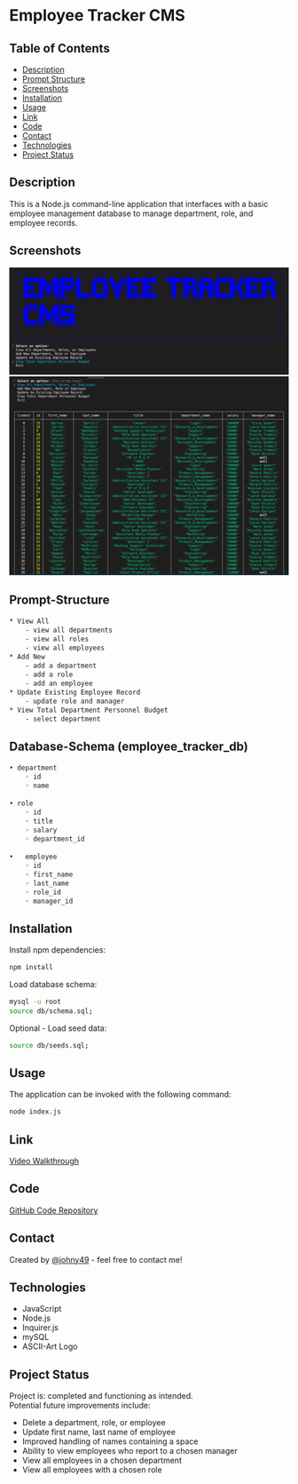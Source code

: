 # Employee Tracker CMS

## Table of Contents
* [Description](#description)
* [Prompt Structure](#prompt-structure)
* [Screenshots](#screenshot)
* [Installation](#installation)
* [Usage](#usage)
* [Link](#link)
* [Code](#code)
* [Contact](#contact)
* [Technologies](#technologies)
* [Project Status](#project-status)

## Description 
This is a Node.js command-line application that interfaces with a basic employee management database to manage department, role, and employee records.

## Screenshots
![Screenshot of app inital screen](./assets/readme-screenshot.png)
![Screenshot of app display](./assets/readme-screenshot-2.png)

## Prompt-Structure
    * View All
        - view all departments
        - view all roles
        - view all employees
    * Add New
        - add a department
        - add a role
        - add an employee
    * Update Existing Employee Record
	    - update role and manager
    * View Total Department Personnel Budget
        - select department


## Database-Schema (employee_tracker_db)
	• department
	    ◦ id
	    ◦ name

	• role
	    ◦ id
	    ◦ title
	    ◦ salary
	    ◦ department_id

	•	employee
	    ◦ id
	    ◦ first_name
	    ◦ last_name
	    ◦ role_id
	    ◦ manager_id


## Installation
Install npm dependencies:
```bash
npm install
```
Load database schema:
```bash
mysql -u root
source db/schema.sql;
```

Optional - Load seed data:
```bash
source db/seeds.sql;
```


## Usage
The application can be invoked with the following command:
```bash
node index.js
```


## Link
[Video Walkthrough](https://drive.google.com/drive/folders/17AvkjUoSTC1Nji76Mpb2CnqLLxsnVDh5?usp=sharing)


## Code
[GitHub Code Repository](https://github.com/Johny49/employee-tracker-cms)


## Contact 
Created by [@johny49](https://github.com/Johny49/) - feel free to contact me!


## Technologies
- JavaScript
- Node.js
- Inquirer.js
- mySQL
- ASCII-Art Logo


## Project Status
Project is: completed and functioning as intended.  
Potential future improvements include:
* Delete a department, role, or employee
* Update first name, last name of employee
* Improved handling of names containing a space
* Ability to view employees who report to a chosen manager
* View all employees in a chosen department
* View all employees with a chosen role